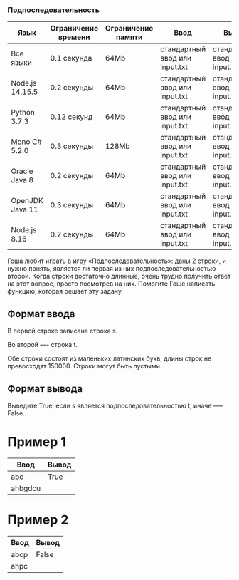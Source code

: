 ### Подпоследовательность

| Язык            | Ограничение времени | Ограничение памяти | Ввод                           | Вывод                          |
| --------------- | ------------------- | ------------------ | ------------------------------ | ------------------------------ |
| Все языки       | 0.1 секунда         | 64Mb               | стандартный ввод или input.txt | стандартный ввод или input.txt |
| Node.js 14.15.5 | 0.2 секунды         | 64Mb               | стандартный ввод или input.txt | стандартный ввод или input.txt |
| Python 3.7.3    | 0.12 секунд         | 64Mb               | стандартный ввод или input.txt | стандартный ввод или input.txt |
| Mono C# 5.2.0   | 0.3 секунды         | 128Mb              | стандартный ввод или input.txt | стандартный ввод или input.txt |
| Oracle Java 8   | 0.2 секунды         | 64Mb               | стандартный ввод или input.txt | стандартный ввод или input.txt |
| OpenJDK Java 11 | 0.3 секунды         | 64Mb               | стандартный ввод или input.txt | стандартный ввод или input.txt |
| Node.js 8.16    | 0.2 секунды         | 64Mb               | стандартный ввод или input.txt | стандартный ввод или input.txt |

Гоша любит играть в игру «Подпоследовательность»: даны 2 строки, и нужно понять, является ли первая из них подпоследовательностью второй. Когда строки достаточно длинные, очень трудно получить ответ на этот вопрос, просто посмотрев на них. Помогите Гоше написать функцию, которая решает эту задачу.

## Формат ввода

В первой строке записана строка s.

Во второй —- строка t.

Обе строки состоят из маленьких латинских букв, длины строк не превосходят 150000. Строки могут быть пустыми.

## Формат вывода

Выведите True, если s является подпоследовательностью t, иначе —– False.

# Пример 1

| Ввод    | Вывод |
| ------- | ----- |
| abc     | True  |
| ahbgdcu |

# Пример 2

| Ввод | Вывод |
| ---- | ----- |
| abcp | False |
| ahpc |

